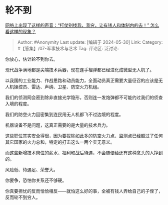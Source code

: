 # 轮不到
[网络上出现了这样的声音：“打仗别找我，我穷，让有钱人和体制内的去！” 怎么看这样的现象？](https://www.zhihu.com/question/657113711/answer/3515179676)

> Author: #Anonymity
> Last update: [编辑于 2024-05-30]
> Link:
> Category: #【答集】/07-军事技术与艺术 
> Tag: 
> 评论区:
> 泛讨论:

你放心，估计轮不到你去。

现代战争满地都是尖端技术兵器，现在连手榴弹都已经进化成微型无人机了。

以我国的工业能力、作战思路和动员能力，全面动员真正需要大量征召的应该是无人机操控员、雷达、声纳、卫星、防空火力机组。

我们的侦测网会密到除非直接光学隐形，否则连一发炮弹都不可能约过我们的侦查入境的程度。

我们的防空火力回密集到连民用无人机都飞不过边境的程度。

机器设备不是问题，这真正需要的是大量的技术兵力。

这些职位其实安全得很，因为要拔除如此多的防空火力点、监测点已经超过了任何其它国家的火力总和，特定的打击这么一两个实无意义。

而这些新增技术岗位的薪水、福利和战后待遇，不会随便给还有这种念头的人挣到的。

风险低、待遇足、荣誉大。

你要争，恐怕你关系还不够硬。

你真要担忧的反而恰恰相反——就怕这么好的事，全被有钱人弄给自己的子侄了，反而轮不到穷人。